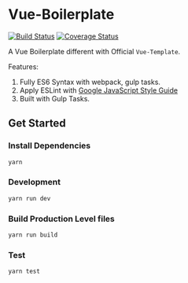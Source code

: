 # Vue-Boilerplate

[![Build Status](https://travis-ci.org/aquariuslt/vue-boilerplate.svg?branch=master)](https://travis-ci.org/aquariuslt/vue-boilerplate)
[![Coverage Status](https://coveralls.io/repos/github/aquariuslt/vue-boilerplate/badge.svg?branch=master)](https://coveralls.io/github/aquariuslt/vue-boilerplate?branch=master)


A Vue Boilerplate different with Official `Vue-Template`.

Features:

1. Fully ES6 Syntax with webpack, gulp tasks.
2. Apply ESLint with [Google JavaScript Style Guide](https://github.com/google/eslint-config-google)
3. Built with Gulp Tasks.



## Get Started 

### Install Dependencies
```bash
yarn
```

### Development 
```bash
yarn run dev
```

### Build Production Level files
```bash
yarn run build
```

### Test
```bash
yarn test
```



